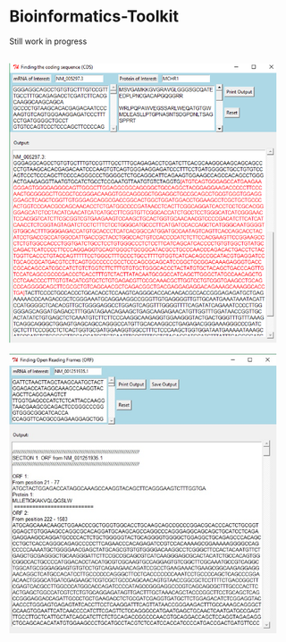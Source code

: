 # Bioinformatics-Toolkit
Still work in progress

<br>
<img height = "500", src = "https://github.com/conan-koh123/Bioinformatics-Toolkit/blob/master/Finding%20the%20coding%20sequence%20(CDS)_v1.png"/>
</br>
<br>
<img height = "500", src = "https://github.com/conan-koh123/Bioinformatics-Toolkit/blob/master/find%20orf.jpg"/>
</br>

